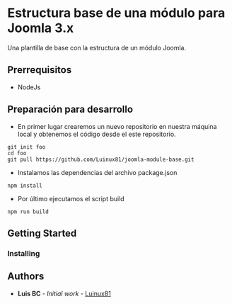 # Estructura base de una módulo para Joomla 3.x

Una plantilla de base con la estructura de un módulo Joomla.

## Prerrequisitos
* NodeJs

## Preparación para desarrollo
* En primer lugar crearemos un nuevo repositorio en nuestra máquina local y obtenemos el código desde el este repositorio.
~~~
git init foo
cd foo
git pull https://github.com/Luinux81/joomla-module-base.git
~~~

* Instalamos las dependencias del archivo package.json
~~~
npm install
~~~

* Por último ejecutamos el script build
~~~
npm run build
~~~

## Getting Started


### Installing


## Authors

* **Luis BC** - *Initial work* - [Luinux81](https://github.com/LuinuX81)



